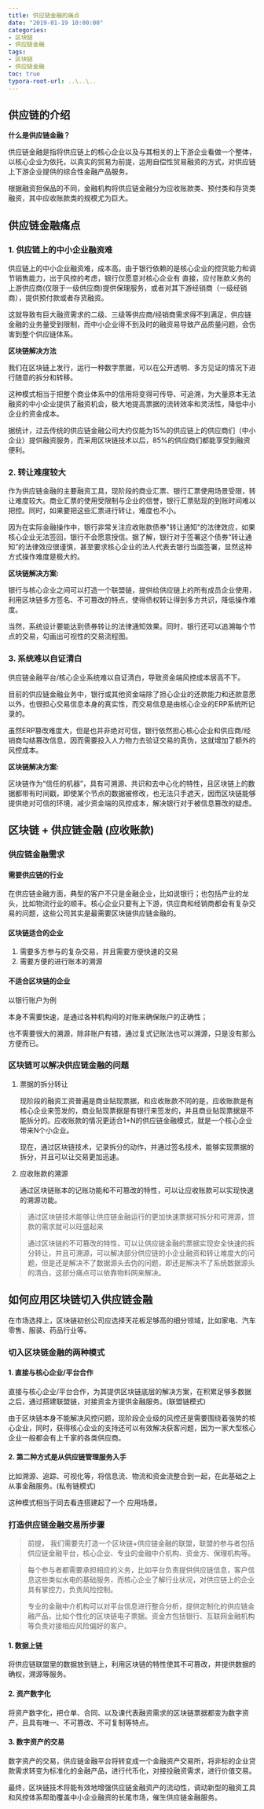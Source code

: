 ```yaml
---
title: 供应链金融的痛点
date: "2019-01-19 10:00:00"
categories:
- 区块链
- 供应链金融
tags:
- 区块链
- 供应链金融
toc: true
typora-root-url: ..\..\..
---
```


## 供应链的介绍

**什么是供应链金融？**

供应链金融是指将供应链上的核心企业以及与其相关的上下游企业看做一个整体，以核心企业为依托，以真实的贸易为前提，运用自偿性贸易融资的方式，对供应链上下游企业提供的综合性金融产品服务。

根据融资担保品的不同，金融机构将供应链金融分为应收账款类、预付类和存货类融资，其中应收账款类的规模尤为巨大。

## 供应链金融痛点

### 1.  供应链上的中小企业融资难

供应链上的中小企业融资难，成本高。由于银行依赖的是核心企业的控货能力和调节销售能力，出于风控的考虑，银行仅愿意对核心企业有 直接，应付账款义务的上游供应商(仅限于一级供应商)提供保理服务，或者对其下游经销商（一级经销商），提供预付款或者存货融资。

这就导致有巨大融资需求的二级、三级等供应商/经销商需求得不到满足，供应链金融的业务量受到限制，而中小企业得不到及时的融资易导致产品质量问题，会伤害到整个供应链体系。

**区块链解决方法**

我们在区块链上发行，运行一种数字票据，可以在公开透明、多方见证的情况下进行随意的拆分和转移。

这种模式相当于把整个商业体系中的信用将变得可传导、可追溯，为大量原本无法融资的中小企业提供了融资机会，极大地提高票据的流转效率和灵活性，降低中小企业的资金成本。

据统计，过去传统的供应链金融公司大约仅能为15%的供应链上的供应商们（中小企业）提供融资服务，而采用区块链技术以后，85%的供应商们都能享受到融资便利。

### 2. 转让难度较大

作为供应链金融的主要融资工具，现阶段的商业汇票、银行汇票使用场景受限，转让难度较大。商业汇票的使用受限制与企业的信誉，银行汇票贴现的到账时间难以把控。同时，如果要把这些汇票进行转让，难度也不小。

因为在实际金融操作中，银行非常关注应收账款债券"转让通知"的法律效应，如果核心企业无法签回，银行不会愿意授信。据了解，银行对于签署这个债券“转让通知”的法律效应很谨慎，甚至要求核心企业的法人代表去银行当面签署，显然这种方式操作难度是极大的。

**区块链解决方案:**

银行与核心企业之间可以打造一个联盟链，提供给供应链上的所有成员企业使用，利用区块链多方签名、不可篡改的特点，使得债权转让得到多方共识，降低操作难度。

当然，系统设计要能达到债券转让的法律通知效果。同时，银行还可以追溯每个节点的交易，勾画出可视性的交易流程图。

### 3. 系统难以自证清白

供应链金融平台/核心企业系统难以自证清白，导致资金端风控成本居高不下。

目前的供应链金融业务中，银行或其他资金端除了担心企业的还款能力和还款意愿以外，也很担心交易信息本身的真实性，而交易信息是由核心企业的ERP系统所记录的。

虽然ERP篡改难度大，但是也并非绝对可信，银行依然担心核心企业和供应商/经销商勾结篡改信息，因而需要投入人力物力去验证交易的真伪，这就增加了额外的风控成本。

**区块链解决方案:**

区块链作为“信任的机器”，具有可溯源、共识和去中心化的特性，且区块链上的数据都带有时间戳，即使某个节点的数据被修改，也无法只手遮天，因而区块链能够提供绝对可信的环境，减少资金端的风控成本，解决银行对于被信息篡改的疑虑。

## 区块链 + 供应链金融 (应收账款)

### 供应链金融需求

#### 需要供应链的行业

在供应链金融方面，典型的客户不只是金融企业，比如说银行；也包括产业的龙头，比如物流行业的顺丰。核心企业只要有上下游，供应商和经销商都会有复杂交易的问题，这些公司其实是最需要区块链供应链金融的。

#### 区块链适合的企业

1. 需要多方参与的复杂交易，并且需要方便快速的交易
2. 需要方便的进行账本的溯源

#### 不适合区块链的企业

以银行账户为例

本身不需要快速，是通过各种机构间的对账来确保账户的正确性；

也不需要很大的溯源，除非账户有错，通过复式记账法也可以溯源，只是没有那么方便而已。

### 区块链可以解决供应链金融的问题

1. 票据的拆分转让

   现阶段的融资工资普遍是商业贴现票据，和应收账款不同的是，应收账款是有核心企业来签发的，商业贴现票据是有银行来签发的，并且商业贴现票据是不能拆分的。应收账款的情况更适合1+N的供应链金融模式，就是一个核心企业带来N个小企业。

   现在，通过区块链技术，记录拆分的动作，并通过签名技术，能够实现票据的拆分，并且可以让交易更加迅速。

2. 应收账款的溯源

   通过区块链账本的记账功能和不可篡改的特性，可以让应收账款可以实现快速的溯源功能。

> 通过区块链技术能够让供应链金融运行的更加快速票据可拆分和可溯源，贷款的需求就可以旺盛起来
>
> 通过区块链的不可篡改的特性，可以让供应链金融的票据实现安全快速的拆分转让，并且可溯源，可以解决部分供应链的小企业融资和转让难度大的问题，但是还是解决不了数据源头去伪的问题，即还是解决不了系统数据源头的清白，这部分痛点可以依靠物料网来解决。

## 如何应用区块链切入供应链金融

在市场选择上，区块链初创公司应选择天花板足够高的细分领域，比如家电、汽车零售、服装、药品行业等。

### 切入区块链金融的两种模式

#### 1. 直接与核心企业/平台合作

直接与核心企业/平台合作，为其提供区块链底层的解决方案，在积累足够多数据之后，通过搭建联盟链，对接资金方提供金融服务。(联盟链模式)

由于区块链本身不能解决风控问题，现阶段企业级的风控还是需要围绕着强势的核心企业，同时，获得核心企业的支持还可以有效解决获客问题，因为一家大型核心企业一般都会有上千家的各类供应商。

#### 2. 第二种方式是从供应链管理服务入手

比如溯源、追踪、可视化等，将信息流、物流和资金流整合到一起，在此基础之上从事金融服务。(私有链模式)

这种模式相当于同去看连搭建起了一个 应用场景。

### 打造供应链金融交易所步骤

> 前提， 我们需要先打造一个区块链+供应链金融的联盟，联盟的参与者包括供应链金融平台，核心企业、专业的金融中介机构、资金方、保理机构等。

> 每个参与者都需要承担相应的义务，比如平台负责提供供应链信息，客户信息这些类似水电的基础服务，而核心企业了解行业状况，对供应链上的企业具有掌控力，负责风险控制。
>
> 专业的金融中介机构可以对平台信息进行整合分析，提供定制化的供应链金融产品，比如个性化的区块链电子票据。资金方包括银行、互联网金融机构等负责对接相应风险偏好的客户。

#### 1. 数据上链

将供应链联盟里的数据放到链上，利用区块链的特性使其不可篡改，并提供数据的确权，溯源等服务。

#### 2. 资产数字化

将资产数字化，把仓单、合同、以及课代表融资需求的区块链票据都变为数字资产，且具有唯一、不可篡改、不可复制等特点。

#### 3. 数字资产的交易

数字资产的交易，供应链金融平台将转变成一个金融资产交易所，将非标的企业贷款需求转变为标准化的金融产品，进行代币化，对接投融资需求，进行价值交易。

最终，区块链技术将能有效地增强供应链金融资产的流动性，调动新型的融资工具和风控体系帮助覆盖中小企业融资的长尾市场，催生供应链金融服务。







